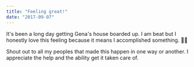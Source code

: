 ```yaml
---
title: "Feeling great!"
date: "2017-09-07"
---
```


It's been a long day getting Gena's house boarded up. I am beat but I honestly love this feeling because it means I accomplished something. 💪🏾

Shout out to all my peoples that made this happen in one way or another. I appreciate the help and the ability get it taken care of.
